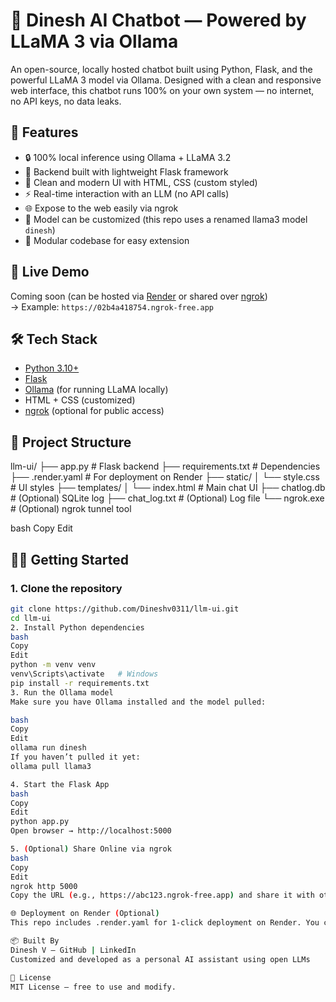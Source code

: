 # 🧠 Dinesh AI Chatbot — Powered by LLaMA 3 via Ollama

An open-source, locally hosted chatbot built using Python, Flask, and the powerful LLaMA 3 model via Ollama. Designed with a clean and responsive web interface, this chatbot runs 100% on your own system — no internet, no API keys, no data leaks.

## 🚀 Features

- 🔒 100% local inference using Ollama + LLaMA 3.2
- 🧰 Backend built with lightweight Flask framework
- 🎨 Clean and modern UI with HTML, CSS (custom styled)
- ⚡ Real-time interaction with an LLM (no API calls)
- 🌐 Expose to the web easily via ngrok
- 🧠 Model can be customized (this repo uses a renamed llama3 model `dinesh`)
- 📝 Modular codebase for easy extension

## 📸 Live Demo

Coming soon (can be hosted via [Render]((https://dinesh-ai.onrender.com/)) or shared over [ngrok](https://ngrok.com/))  
→ Example: `https://02b4a418754.ngrok-free.app`

## 🛠️ Tech Stack

- [Python 3.10+](https://www.python.org/)
- [Flask](https://flask.palletsprojects.com/)
- [Ollama](https://ollama.com/) (for running LLaMA locally)
- HTML + CSS (customized)
- [ngrok](https://ngrok.com/) (optional for public access)

## 📂 Project Structure

llm-ui/
├── app.py # Flask backend
├── requirements.txt # Dependencies
├── .render.yaml # For deployment on Render
├── static/
│ └── style.css # UI styles
├── templates/
│ └── index.html # Main chat UI
├── chatlog.db # (Optional) SQLite log
├── chat_log.txt # (Optional) Log file
└── ngrok.exe # (Optional) ngrok tunnel tool

bash
Copy
Edit

## 🧑‍💻 Getting Started

### 1. Clone the repository

```bash
git clone https://github.com/Dineshv0311/llm-ui.git
cd llm-ui
2. Install Python dependencies
bash
Copy
Edit
python -m venv venv
venv\Scripts\activate   # Windows
pip install -r requirements.txt
3. Run the Ollama model
Make sure you have Ollama installed and the model pulled:

bash
Copy
Edit
ollama run dinesh
If you haven’t pulled it yet:
ollama pull llama3

4. Start the Flask App
bash
Copy
Edit
python app.py
Open browser → http://localhost:5000

5. (Optional) Share Online via ngrok
bash
Copy
Edit
ngrok http 5000
Copy the URL (e.g., https://abc123.ngrok-free.app) and share it with others.

🌐 Deployment on Render (Optional)
This repo includes .render.yaml for 1-click deployment on Render. You can host the Flask app online and connect it to your local Ollama model via ngrok.

📦 Built By
Dinesh V — GitHub | LinkedIn
Customized and developed as a personal AI assistant using open LLMs

📄 License
MIT License — free to use and modify.
